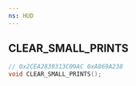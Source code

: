 ```yaml
---
ns: HUD
---
```

## CLEAR_SMALL_PRINTS

```c
// 0x2CEA2839313C09AC 0xA869A238
void CLEAR_SMALL_PRINTS();
```


